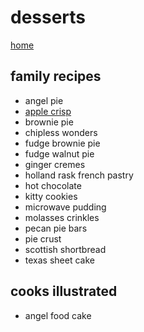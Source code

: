 # desserts
[home](index.md)

## family recipes
- angel pie
- [apple crisp](template.md)
- brownie pie
- chipless wonders
- fudge brownie pie
- fudge walnut pie
- ginger cremes
- holland rask french pastry
- hot chocolate
- kitty cookies
- microwave pudding
- molasses crinkles
- pecan pie bars
- pie crust
- scottish shortbread
- texas sheet cake


## cooks illustrated
- angel food cake
